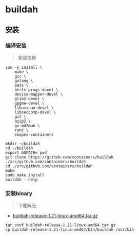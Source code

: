 # buildah

## 安装


### 编译安装

> 安装依赖

```shell script
yum -y install \
    make \
    gcc \
    golang \
    bats \
    btrfs-progs-devel \
    device-mapper-devel \
    glib2-devel \
    gpgme-devel \
    libassuan-devel \
    libseccomp-devel \
    git \
    bzip2 \
    go-md2man \
    runc \
    skopeo-containers
```

```shell script
mkdir ~/buildah
cd ~/buildah
export GOPATH=`pwd`
git clone https://github.com/containers/buildah ./src/github.com/containers/buildah
cd ./src/github.com/containers/buildah
make
sudo make install
buildah --help
```

### 安装binary

> 下载解压

- [buildah-release-1.21-linux-amd64.tar.gz](https://github.com/weiliang-ms/buildah/releases/download/v1.21.0/buildah-release-1.21-linux-amd64.tar.gz)

```shell script
tar zxvf buildah-release-1.21-linux-amd64.tar.gz
cp buildah-release-1.21-linux-amd64/bin/buildah /usr/bin
```